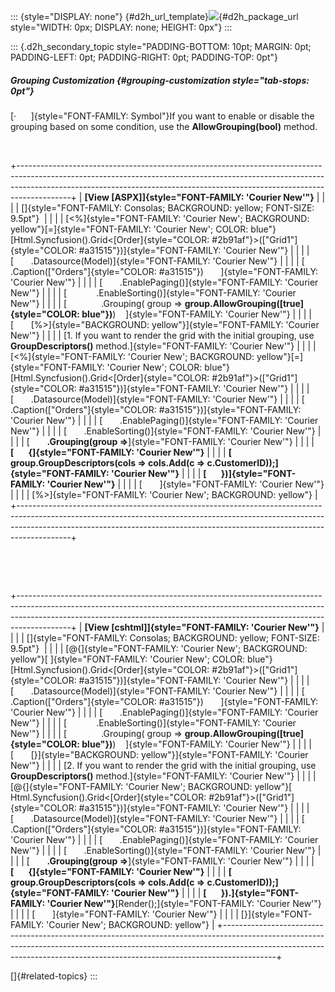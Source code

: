 ::: {style="DISPLAY: none"}
[](ms-xhelp:///?Id=d2h_url_template){#d2h_url_template}![](!package_url!){#d2h_package_url style="WIDTH: 0px; DISPLAY: none; HEIGHT: 0px"}
:::

::: {.d2h_secondary_topic style="PADDING-BOTTOM: 10pt; MARGIN: 0pt; PADDING-LEFT: 0pt; PADDING-RIGHT: 0pt; PADDING-TOP: 0pt"}
##### Grouping Customization {#grouping-customization style="tab-stops: 0pt"}

[·      ]{style="FONT-FAMILY: Symbol"}If you want to enable or disable the grouping based on some condition, use the **AllowGrouping(bool)** method.

 

+-------------------------------------------------------------------------------------------------------------------------------------------------------------------------------------------------------------------------------------------------------+
| **[View \[ASPX\]]{style="FONT-FAMILY: 'Courier New'"}**                                                                                                                                                                                               |
|                                                                                                                                                                                                                                                       |
| []{style="FONT-FAMILY: Consolas; BACKGROUND: yellow; FONT-SIZE: 9.5pt"}                                                                                                                                                                               |
|                                                                                                                                                                                                                                                       |
| [\<%]{style="FONT-FAMILY: 'Courier New'; BACKGROUND: yellow"}[=]{style="FONT-FAMILY: 'Courier New'; COLOR: blue"}[Html.Syncfusion().Grid\<[Order]{style="COLOR: #2b91af"}\>([\"Grid1\"]{style="COLOR: #a31515"})]{style="FONT-FAMILY: 'Courier New'"} |
|                                                                                                                                                                                                                                                       |
| [       .Datasource(Model)]{style="FONT-FAMILY: 'Courier New'"}                                                                                                                                                                                       |
|                                                                                                                                                                                                                                                       |
| [       .Caption([\"Orders\"]{style="COLOR: #a31515"})       ]{style="FONT-FAMILY: 'Courier New'"}                                                                                                                                                    |
|                                                                                                                                                                                                                                                       |
| [       .EnablePaging()]{style="FONT-FAMILY: 'Courier New'"}                                                                                                                                                                                          |
|                                                                                                                                                                                                                                                       |
| [            .EnableSorting()]{style="FONT-FAMILY: 'Courier New'"}                                                                                                                                                                                    |
|                                                                                                                                                                                                                                                       |
| [              .Grouping( group =\> **group.AllowGrouping([true]{style="COLOR: blue"})**)    ]{style="FONT-FAMILY: 'Courier New'"}                                                                                                                    |
|                                                                                                                                                                                                                                                       |
| [       [%\>]{style="BACKGROUND: yellow"}]{style="FONT-FAMILY: 'Courier New'"}                                                                                                                                                                        |
|                                                                                                                                                                                                                                                       |
| [1. If you want to render the grid with the initial grouping, use **GroupDescriptors()** method.]{style="FONT-FAMILY: 'Courier New'"}                                                                                                                 |
|                                                                                                                                                                                                                                                       |
| [\<%]{style="FONT-FAMILY: 'Courier New'; BACKGROUND: yellow"}[=]{style="FONT-FAMILY: 'Courier New'; COLOR: blue"}[Html.Syncfusion().Grid\<[Order]{style="COLOR: #2b91af"}\>([\"Grid1\"]{style="COLOR: #a31515"})]{style="FONT-FAMILY: 'Courier New'"} |
|                                                                                                                                                                                                                                                       |
| [       .Datasource(Model)]{style="FONT-FAMILY: 'Courier New'"}                                                                                                                                                                                       |
|                                                                                                                                                                                                                                                       |
| [       .Caption([\"Orders\"]{style="COLOR: #a31515"})]{style="FONT-FAMILY: 'Courier New'"}                                                                                                                                                           |
|                                                                                                                                                                                                                                                       |
| [       .EnablePaging()]{style="FONT-FAMILY: 'Courier New'"}                                                                                                                                                                                          |
|                                                                                                                                                                                                                                                       |
| [       .EnableSorting()]{style="FONT-FAMILY: 'Courier New'"}                                                                                                                                                                                         |
|                                                                                                                                                                                                                                                       |
| [       **.Grouping(group =\>**]{style="FONT-FAMILY: 'Courier New'"}                                                                                                                                                                                  |
|                                                                                                                                                                                                                                                       |
| **[       {]{style="FONT-FAMILY: 'Courier New'"}**                                                                                                                                                                                                    |
|                                                                                                                                                                                                                                                       |
| **[           group.GroupDescriptors(cols =\> cols.Add(c =\> c.CustomerID));]{style="FONT-FAMILY: 'Courier New'"}**                                                                                                                                   |
|                                                                                                                                                                                                                                                       |
| **[       })]{style="FONT-FAMILY: 'Courier New'"}**                                                                                                                                                                                                   |
|                                                                                                                                                                                                                                                       |
| [       ]{style="FONT-FAMILY: 'Courier New'"}                                                                                                                                                                                                         |
|                                                                                                                                                                                                                                                       |
| [%\>]{style="FONT-FAMILY: 'Courier New'; BACKGROUND: yellow"}                                                                                                                                                                                         |
+-------------------------------------------------------------------------------------------------------------------------------------------------------------------------------------------------------------------------------------------------------+

 

 

+-------------------------------------------------------------------------------------------------------------------------------------------------------------------------------------------------------------------------------------------------------+
| **[View \[cshtml\]]{style="FONT-FAMILY: 'Courier New'"}**                                                                                                                                                                                             |
|                                                                                                                                                                                                                                                       |
| []{style="FONT-FAMILY: Consolas; BACKGROUND: yellow; FONT-SIZE: 9.5pt"}                                                                                                                                                                               |
|                                                                                                                                                                                                                                                       |
| [\@{]{style="FONT-FAMILY: 'Courier New'; BACKGROUND: yellow"}[ ]{style="FONT-FAMILY: 'Courier New'; COLOR: blue"}[Html.Syncfusion().Grid\<[Order]{style="COLOR: #2b91af"}\>([\"Grid1\"]{style="COLOR: #a31515"})]{style="FONT-FAMILY: 'Courier New'"} |
|                                                                                                                                                                                                                                                       |
| [       .Datasource(Model)]{style="FONT-FAMILY: 'Courier New'"}                                                                                                                                                                                       |
|                                                                                                                                                                                                                                                       |
| [       .Caption([\"Orders\"]{style="COLOR: #a31515"})       ]{style="FONT-FAMILY: 'Courier New'"}                                                                                                                                                    |
|                                                                                                                                                                                                                                                       |
| [       .EnablePaging()]{style="FONT-FAMILY: 'Courier New'"}                                                                                                                                                                                          |
|                                                                                                                                                                                                                                                       |
| [            .EnableSorting()]{style="FONT-FAMILY: 'Courier New'"}                                                                                                                                                                                    |
|                                                                                                                                                                                                                                                       |
| [              .Grouping( group =\> **group.AllowGrouping([true]{style="COLOR: blue"})**)    ]{style="FONT-FAMILY: 'Courier New'"}                                                                                                                    |
|                                                                                                                                                                                                                                                       |
| [       [}]{style="BACKGROUND: yellow"}]{style="FONT-FAMILY: 'Courier New'"}                                                                                                                                                                          |
|                                                                                                                                                                                                                                                       |
| [2. If you want to render the grid with the initial grouping, use **GroupDescriptors()** method.]{style="FONT-FAMILY: 'Courier New'"}                                                                                                                 |
|                                                                                                                                                                                                                                                       |
| [\@{]{style="FONT-FAMILY: 'Courier New'; BACKGROUND: yellow"}[ Html.Syncfusion().Grid\<[Order]{style="COLOR: #2b91af"}\>([\"Grid1\"]{style="COLOR: #a31515"})]{style="FONT-FAMILY: 'Courier New'"}                                                    |
|                                                                                                                                                                                                                                                       |
| [       .Datasource(Model)]{style="FONT-FAMILY: 'Courier New'"}                                                                                                                                                                                       |
|                                                                                                                                                                                                                                                       |
| [       .Caption([\"Orders\"]{style="COLOR: #a31515"})]{style="FONT-FAMILY: 'Courier New'"}                                                                                                                                                           |
|                                                                                                                                                                                                                                                       |
| [       .EnablePaging()]{style="FONT-FAMILY: 'Courier New'"}                                                                                                                                                                                          |
|                                                                                                                                                                                                                                                       |
| [       .EnableSorting()]{style="FONT-FAMILY: 'Courier New'"}                                                                                                                                                                                         |
|                                                                                                                                                                                                                                                       |
| [       **.Grouping(group =\>**]{style="FONT-FAMILY: 'Courier New'"}                                                                                                                                                                                  |
|                                                                                                                                                                                                                                                       |
| **[       {]{style="FONT-FAMILY: 'Courier New'"}**                                                                                                                                                                                                    |
|                                                                                                                                                                                                                                                       |
| **[           group.GroupDescriptors(cols =\> cols.Add(c =\> c.CustomerID));]{style="FONT-FAMILY: 'Courier New'"}**                                                                                                                                   |
|                                                                                                                                                                                                                                                       |
| **[       }).]{style="FONT-FAMILY: 'Courier New'"}**[Render();]{style="FONT-FAMILY: 'Courier New'"}                                                                                                                                                   |
|                                                                                                                                                                                                                                                       |
| [       ]{style="FONT-FAMILY: 'Courier New'"}                                                                                                                                                                                                         |
|                                                                                                                                                                                                                                                       |
| [}]{style="FONT-FAMILY: 'Courier New'; BACKGROUND: yellow"}                                                                                                                                                                                           |
+-------------------------------------------------------------------------------------------------------------------------------------------------------------------------------------------------------------------------------------------------------+

[]{#related-topics}
:::
